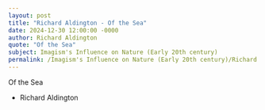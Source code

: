 ```yaml
---
layout: post
title: "Richard Aldington - Of the Sea"
date: 2024-12-30 12:00:00 -0000
author: Richard Aldington
quote: "Of the Sea"
subject: Imagism's Influence on Nature (Early 20th century)
permalink: /Imagism's Influence on Nature (Early 20th century)/Richard Aldington/Richard Aldington - Of the Sea
---
```


Of the Sea

- Richard Aldington
